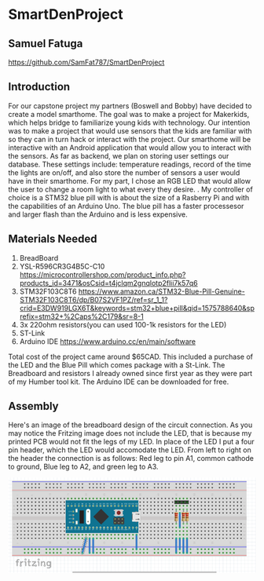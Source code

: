 # SmartDenProject
## Samuel Fatuga

https://github.com/SamFat787/SmartDenProject

## Introduction

For our capstone project my partners (Boswell and Bobby) have decided to create a model smarthome. The goal was to make a project for Makerkids, which helps bridge to familiarize young kids with technology. Our intention was to make a project that would use sensors that the kids are familiar with so they can in turn hack or interact with the project. Our smarthome will be interactive with an Android application that would allow you to interact with the sensors. As far as backend, we plan on storing user settings our database. These settings include: temperature readings, record of the time the lights are on/off, and also store the number of sensors a user would have in their smarthome. For my part, I chose an  RGB LED that would allow the user to change a room light to what every they desire. . My controller of choice is a STM32 blue pill with is about the size of a Rasberry Pi and with the capabilities of an Arduino Uno. The blue pill has a faster processesor and larger flash than the Arduino and is less expensive.  





## Materials Needed
1. BreadBoard
2. YSL-R596CR3G4B5C-C10 https://microcontrollershop.com/product_info.php?products_id=3471&osCsid=t4jclqm2gnqlotp2flii7k57q6
3. STM32F103C8T6 https://www.amazon.ca/STM32-Blue-Pill-Genuine-STM32F103C8T6/dp/B07S2VF1PZ/ref=sr_1_1?crid=E3DW919LGX6T&keywords=stm32+blue+pill&qid=1575788640&sprefix=stm32+%2Caps%2C179&sr=8-1
4. 3x 220ohm resistors(you can used 100-1k resistors for the LED)
5. ST-Link
6. Arduino IDE https://www.arduino.cc/en/main/software

Total cost of the project came around $65CAD. This included a purchase of the LED and the Blue Pill which comes package with a St-Link. The Breadboard and resistors I already owned since first year as they were part of my Humber tool kit. The Arduino IDE can be downloaded for free.

## Assembly

Here's an image of the breadboard design of the circuit connection. As you may notice the Fritzing image does not include the LED, that is because my printed PCB would not fit the legs of my LED. In place of the LED I put a four pin header, which the LED would accomodate the LED. From left to right on the header the connection is as follows: Red leg to pin A1, common cathode to ground, Blue leg to A2, and green leg to A3.

![breadboard](https://github.com/SamFat787/SmartDenProject/blob/master/Screen%20Shot%202019-11-19%20at%202.33.03%20PM.png?raw=true)
